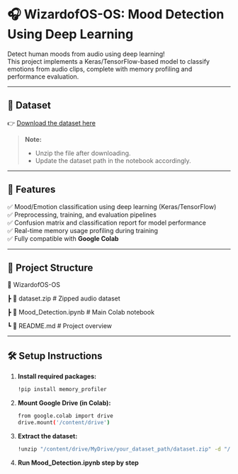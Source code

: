 # 🎧 WizardofOS-OS: Mood Detection Using Deep Learning

Detect human moods from audio using deep learning!  
This project implements a Keras/TensorFlow-based model to classify emotions from audio clips, complete with memory profiling and performance evaluation.

---

## 📂 Dataset

👉 [Download the dataset here](https://drive.google.com/drive/folders/1cBCoxofrI9ymGLgaSakP9gTMPw5ANlFM?usp=drive_link)  

> **Note:**  
> - Unzip the file after downloading.  
> - Update the dataset path in the notebook accordingly.

---

## 🧠 Features

✅ Mood/Emotion classification using deep learning (Keras/TensorFlow)  
✅ Preprocessing, training, and evaluation pipelines  
✅ Confusion matrix and classification report for model performance  
✅ Real-time memory usage profiling during training  
✅ Fully compatible with **Google Colab**

---

## 📒 Project Structure
📁 WizardofOS-OS

┣ 📂 dataset.zip # Zipped audio dataset

┣ 📓 Mood_Detection.ipynb # Main Colab notebook

┗ 📄 README.md # Project overview


---

## 🛠️ Setup Instructions

1. **Install required packages:**
   ```bash
   !pip install memory_profiler
2. **Mount Google Drive (in Colab):**
    ```bash
    from google.colab import drive
    drive.mount('/content/drive')
3. **Extract the dataset:**
    ```bash
    !unzip "/content/drive/MyDrive/your_dataset_path/dataset.zip" -d "/content/dataset"
4. **Run Mood_Detection.ipynb step by step**

